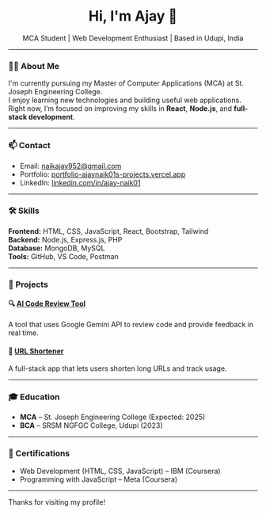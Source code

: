 <h1 align="center">Hi, I'm Ajay 👋</h1>

<p align="center">
  MCA Student | Web Development Enthusiast | Based in Udupi, India
</p>

---

### 👨‍💻 About Me

I'm currently pursuing my Master of Computer Applications (MCA) at St. Joseph Engineering College.  
I enjoy learning new technologies and building useful web applications.  
Right now, I’m focused on improving my skills in **React**, **Node.js**, and **full-stack development**.

---

### 📫 Contact

- Email: [naikajay952@gmail.com](mailto:naikajay952@gmail.com)  
- Portfolio: [portfolio-ajaynaik01s-projects.vercel.app](https://portfolio-ajaynaik01s-projects.vercel.app/)
- LinkedIn: [linkedin.com/in/ajay-naik01](https://www.linkedin.com/in/ajay-naik01/)

---

### 🛠️ Skills

**Frontend:** HTML, CSS, JavaScript, React, Bootstrap, Tailwind  
**Backend:** Node.js, Express.js, PHP  
**Database:** MongoDB, MySQL  
**Tools:** GitHub, VS Code, Postman

---

### 📁 Projects

#### 🔍 [AI Code Review Tool](https://code-reviewer-tawny.vercel.app/)
A tool that uses Google Gemini API to review code and provide feedback in real time.

#### 🔗 [URL Shortener](https://url-shortner-fonend.vercel.app/)
A full-stack app that lets users shorten long URLs and track usage.

---

### 🎓 Education

- **MCA** – St. Joseph Engineering College (Expected: 2025)  
- **BCA** – SRSM NGFGC College, Udupi (2023)

---

### 🏅 Certifications

- Web Development (HTML, CSS, JavaScript) – IBM (Coursera)  
- Programming with JavaScript – Meta (Coursera)

---

Thanks for visiting my profile!
